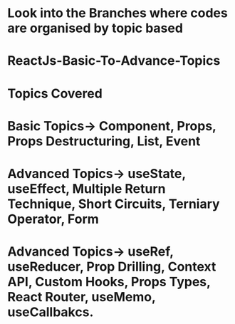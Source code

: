 # Look into the Branches where codes are organised by topic based

# ReactJs-Basic-To-Advance-Topics 

# Topics Covered

# Basic Topics-> Component, Props, Props Destructuring, List, Event

# Advanced Topics-> useState, useEffect, Multiple Return Technique, Short Circuits, Terniary Operator, Form
# Advanced Topics-> useRef, useReducer, Prop Drilling, Context API, Custom Hooks, Props Types, React Router, useMemo, useCallbakcs.
